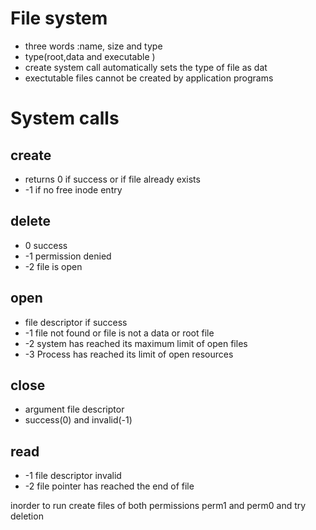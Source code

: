 # File system

- three words :name, size and type
- type(root,data and executable )
- create system call automatically sets the type of file as dat
- exectutable files cannot be created by application programs

# System calls

## create

- returns 0 if success or if file already exists
- -1 if no free inode entry

## delete

- 0 success
- -1 permission denied
- -2 file is open

## open

- file descriptor if success
- -1 file not found or file is not a data or root file
- -2 system has reached its maximum limit of open files
- -3 Process has reached its limit of open resources

## close

- argument file descriptor
- success(0) and invalid(-1)

## read

- -1 file descriptor invalid
- -2 file pointer has reached the end of file

inorder to run
create files of both permissions perm1 and perm0 and try deletion

